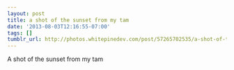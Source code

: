 ```yaml
---
layout: post
title: a shot of the sunset from my tam
date: '2013-08-03T12:16:55-07:00'
tags: []
tumblr_url: http://photos.whitepinedev.com/post/57265702535/a-shot-of-the-sunset-from-my-tam
---
```

A shot of the sunset from my tam
